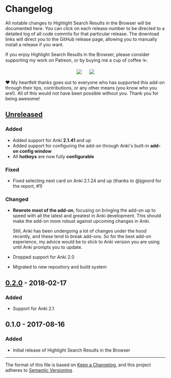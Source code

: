 # Changelog

All notable changes to Highlight Search Results in the Browser will be documented here. You can click on each release number to be directed to a detailed log of all code commits for that particular release. The download links will direct you to the GitHub release page, allowing you to manually install a release if you want.

If you enjoy Highlight Search Results in the Browser, please consider supporting my work on Patreon, or by buying me a cup of coffee :coffee::

<p align="center">
<a href="https://www.patreon.com/glutanimate" rel="nofollow" title="Support me on Patreon 😄"><img src="https://glutanimate.com/logos/patreon_button.svg"></a>      <a href="https://ko-fi.com/X8X0L4YV" rel="nofollow" title="Buy me a coffee 😊"><img src="https://glutanimate.com/logos/kofi_button.svg"></a>
</p>

:heart: My heartfelt thanks goes out to everyone who has supported this add-on through their tips, contributions, or any other means (you know who you are!). All of this would not have been possible without you. Thank you for being awesome!

## [Unreleased]

### Added

- Added support for Anki **2.1.41** and up
- Added support for configuring the add-on through Anki's built-in **add-on config window**
- All **hotkeys** are now fully **configurable**

### Fixed

- Fixed selecting next card on Anki 2.1.24 and up (thanks to @ijgnord for the report, #1)

### Changed

- **Rewrote most of the add-on**, focusing on bringing the add-on up to speed with all the latest and greatest in Anki development. This should make the add-on more robust against upcoming changes in Anki.

    Still, Anki has been undergoing a lot of changes under the hood recently, and these tend to break add-ons. So for the best add-on experience, my advice would be to stick to Anki version you are using until Anki prompts you to update.
- Dropped support for Anki 2.0
- Migrated to new repository and build system

## [0.2.0] - 2018-02-17

### Added

- Support for Anki 2.1

## 0.1.0 - 2017-08-16

### Added

- Initial release of Highlight Search Results in the Browser

[Unreleased]: https://github.com/glutanimate/highlight-search-results/compare/v0.2.0...HEAD
[0.2.0]: https://github.com/glutanimate/highlight-search-results/releases/tag/v0.2.0


-----

The format of this file is based on [Keep a Changelog](https://keepachangelog.com/en/1.0.0/), and this project adheres to [Semantic Versioning](https://semver.org/spec/v2.0.0.html).
